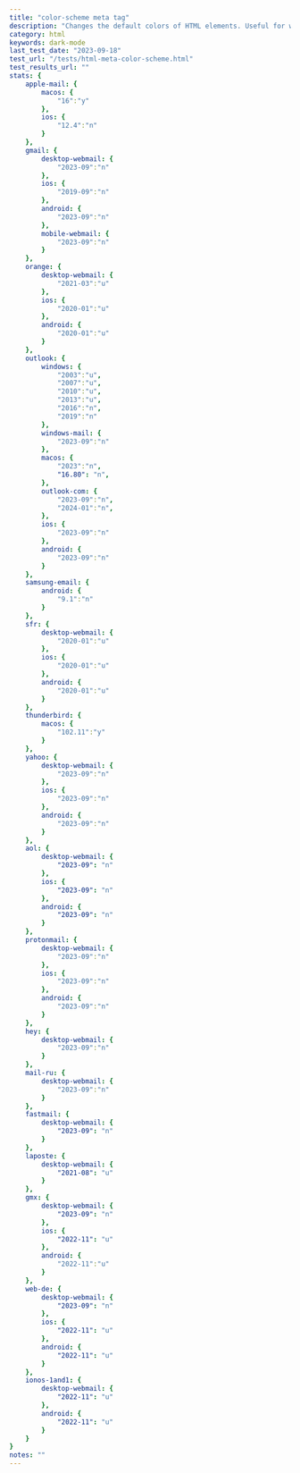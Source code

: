 ```yaml
---
title: "color-scheme meta tag"
description: "Changes the default colors of HTML elements. Useful for when you want an email to display only in a dark color scheme or only a light scheme, regardless of user settings. Equivalent to setting the color-scheme CSS property on the root element"
category: html
keywords: dark-mode
last_test_date: "2023-09-18"
test_url: "/tests/html-meta-color-scheme.html"
test_results_url: ""
stats: {
    apple-mail: {
        macos: {
            "16":"y"
        },
        ios: {
            "12.4":"n"
        }
    },
    gmail: {
        desktop-webmail: {
            "2023-09":"n"
        },
        ios: {
            "2019-09":"n"
        },
        android: {
            "2023-09":"n"
        },
        mobile-webmail: {
            "2023-09":"n"
        }
    },
    orange: {
        desktop-webmail: {
            "2021-03":"u"
        },
        ios: {
            "2020-01":"u"
        },
        android: {
            "2020-01":"u"
        }
    },
    outlook: {
        windows: {
            "2003":"u",
            "2007":"u",
            "2010":"u",
            "2013":"u",
            "2016":"n",
            "2019":"n"
        },
        windows-mail: {
            "2023-09":"n"
        },
        macos: {
            "2023":"n",
            "16.80": "n",
        },
        outlook-com: {
            "2023-09":"n",
            "2024-01":"n",
        },
        ios: {
            "2023-09":"n"
        },
        android: {
            "2023-09":"n"
        }
    },
    samsung-email: {
        android: {
            "9.1":"n"
        }
    },
    sfr: {
        desktop-webmail: {
            "2020-01":"u"
        },
        ios: {
            "2020-01":"u"
        },
        android: {
            "2020-01":"u"
        }
    },
    thunderbird: {
        macos: {
            "102.11":"y"
        }
    },
    yahoo: {
        desktop-webmail: {
            "2023-09":"n"
        },
        ios: {
            "2023-09":"n"
        },
        android: {
            "2023-09":"n"
        }
    },
    aol: {
        desktop-webmail: {
            "2023-09": "n"
        },
        ios: {
            "2023-09": "n"
        },
        android: {
            "2023-09": "n"
        }
    },
    protonmail: {
        desktop-webmail: {
            "2023-09":"n"
        },
        ios: {
            "2023-09":"n"
        },
        android: {
            "2023-09":"n"
        }
    },
    hey: {
        desktop-webmail: {
            "2023-09":"n"
        }
    },
    mail-ru: {
        desktop-webmail: {
            "2023-09":"n"
        }
    },
    fastmail: {
        desktop-webmail: {
            "2023-09": "n"
        }
    },
    laposte: {
        desktop-webmail: {
            "2021-08": "u"
        }
    },
	gmx: {
		desktop-webmail: {
            "2023-09": "n"
		},
		ios: {
            "2022-11": "u"
		},
		android: {
            "2022-11":"u"
		}
	},
	web-de: {
		desktop-webmail: {
			"2023-09": "n"
		},
		ios: {
			"2022-11": "u"
		},
		android: {
			"2022-11": "u"
		}
	},
	ionos-1and1: {
		desktop-webmail: {
			"2022-11": "u"
		},
		android: {
			"2022-11": "u"
		}
	}
}
notes: ""
---
```

